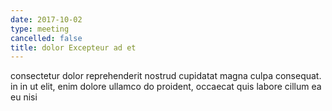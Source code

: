 ```yaml
---
date: 2017-10-02
type: meeting
cancelled: false
title: dolor Excepteur ad et
---
```

consectetur dolor reprehenderit nostrud cupidatat magna culpa consequat. in in ut elit, enim dolore ullamco do proident, occaecat quis labore cillum ea eu nisi